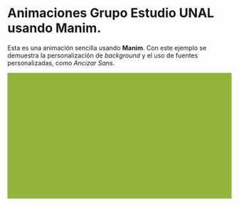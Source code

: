 
# Animaciones Grupo Estudio UNAL usando Manim.
Esta es una animación sencilla usando **Manim**. Con este ejemplo se demuestra la personalización de *background* y el uso de fuentes personalizadas, como *Ancizar Sans*.
<div align ="center">
  <img src="https://github.com/itsMont/manimUNAL/blob/main/media/videos/project/480p15/avatarGrupo_ManimCE_v0.16.0.post0.gif">
</div>
